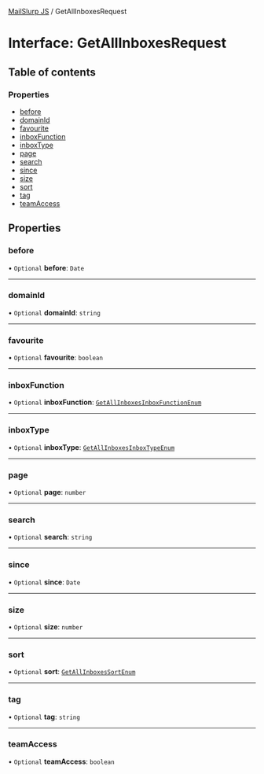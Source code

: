 [MailSlurp JS](../README.md) / GetAllInboxesRequest

# Interface: GetAllInboxesRequest

## Table of contents

### Properties

- [before](GetAllInboxesRequest.md#before)
- [domainId](GetAllInboxesRequest.md#domainid)
- [favourite](GetAllInboxesRequest.md#favourite)
- [inboxFunction](GetAllInboxesRequest.md#inboxfunction)
- [inboxType](GetAllInboxesRequest.md#inboxtype)
- [page](GetAllInboxesRequest.md#page)
- [search](GetAllInboxesRequest.md#search)
- [since](GetAllInboxesRequest.md#since)
- [size](GetAllInboxesRequest.md#size)
- [sort](GetAllInboxesRequest.md#sort)
- [tag](GetAllInboxesRequest.md#tag)
- [teamAccess](GetAllInboxesRequest.md#teamaccess)

## Properties

### before

• `Optional` **before**: `Date`

___

### domainId

• `Optional` **domainId**: `string`

___

### favourite

• `Optional` **favourite**: `boolean`

___

### inboxFunction

• `Optional` **inboxFunction**: [`GetAllInboxesInboxFunctionEnum`](../enums/GetAllInboxesInboxFunctionEnum.md)

___

### inboxType

• `Optional` **inboxType**: [`GetAllInboxesInboxTypeEnum`](../enums/GetAllInboxesInboxTypeEnum.md)

___

### page

• `Optional` **page**: `number`

___

### search

• `Optional` **search**: `string`

___

### since

• `Optional` **since**: `Date`

___

### size

• `Optional` **size**: `number`

___

### sort

• `Optional` **sort**: [`GetAllInboxesSortEnum`](../enums/GetAllInboxesSortEnum.md)

___

### tag

• `Optional` **tag**: `string`

___

### teamAccess

• `Optional` **teamAccess**: `boolean`
